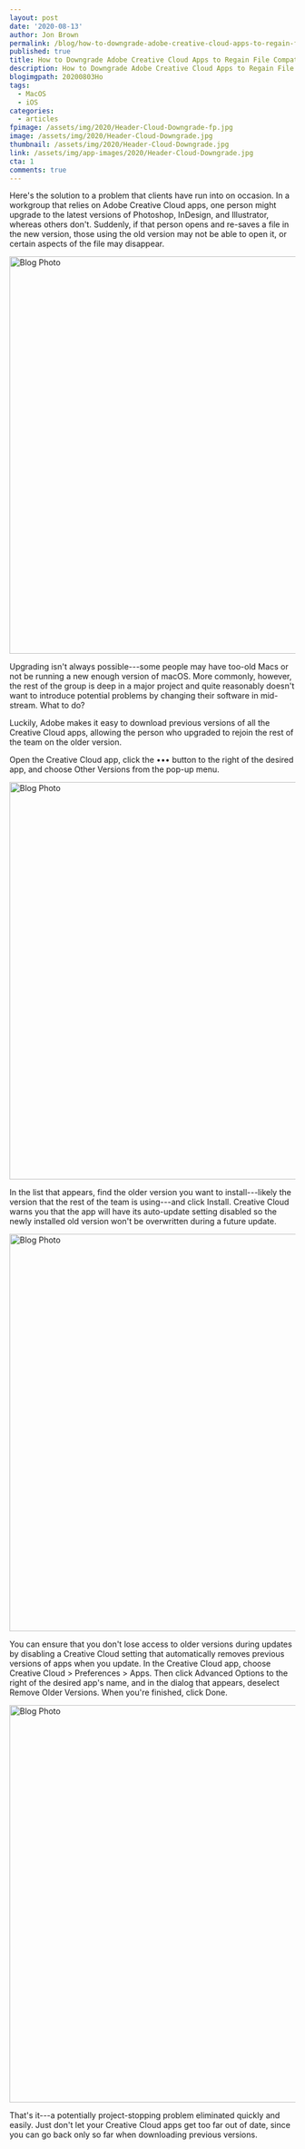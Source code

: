 ```yaml
---
layout: post
date: '2020-08-13'
author: Jon Brown
permalink: /blog/how-to-downgrade-adobe-creative-cloud-apps-to-regain-file-compatibility/
published: true
title: How to Downgrade Adobe Creative Cloud Apps to Regain File Compatibility
description: How to Downgrade Adobe Creative Cloud Apps to Regain File Compatibility
blogimgpath: 20200803Ho
tags:
  - MacOS
  - iOS
categories:
  - articles
fpimage: /assets/img/2020/Header-Cloud-Downgrade-fp.jpg
image: /assets/img/2020/Header-Cloud-Downgrade.jpg
thumbnail: /assets/img/2020/Header-Cloud-Downgrade.jpg
link: /assets/img/app-images/2020/Header-Cloud-Downgrade.jpg
cta: 1
comments: true
---
```

Here's the solution to a problem that clients have run into on occasion.
In a workgroup that relies on Adobe Creative Cloud apps, one person
might upgrade to the latest versions of Photoshop, InDesign, and
Illustrator, whereas others don't. Suddenly, if that person opens and
re-saves a file in the new version, those using the old version may not
be able to open it, or certain aspects of the file may disappear.

<img alt="Blog Photo" src="{{ site.site_cdn }}/assets/img/blog/2020/20200803Ho/Creative-Cloud-warning.png" class="img-fluid rounded m-2" width="700" />

Upgrading isn't always possible---some people may have too-old Macs or
not be running a new enough version of macOS. More commonly, however,
the rest of the group is deep in a major project and quite reasonably
doesn't want to introduce potential problems by changing their software
in mid-stream. What to do?

Luckily, Adobe makes it easy to download previous versions of all the
Creative Cloud apps, allowing the person who upgraded to rejoin the rest
of the team on the older version.

Open the Creative Cloud app, click the ••• button to the right of the
desired app, and choose Other Versions from the pop-up menu.

<img alt="Blog Photo" src="{{ site.site_cdn }}/assets/img/blog/2020/20200803Ho/Creative-Cloud-app.png" class="img-fluid rounded m-2" width="700" />

In the list that appears, find the older version you want to
install---likely the version that the rest of the team is using---and
click Install. Creative Cloud warns you that the app will have its
auto-update setting disabled so the newly installed old version won't be
overwritten during a future update.

<img alt="Blog Photo" src="{{ site.site_cdn }}/assets/img/blog/2020/20200803Ho/Creative-Cloud-versions.png" class="img-fluid rounded m-2" width="700" />

You can ensure that you don't lose access to older versions during
updates by disabling a Creative Cloud setting that automatically removes
previous versions of apps when you update. In the Creative Cloud app,
choose Creative Cloud \> Preferences \> Apps. Then click Advanced
Options to the right of the desired app's name, and in the dialog that
appears, deselect Remove Older Versions. When you're finished, click
Done.

<img alt="Blog Photo" src="{{ site.site_cdn }}/assets/img/blog/2020/20200803Ho/Creative-Cloud-update-prefs.png" class="img-fluid rounded m-2" width="700" />

That's it---a potentially project-stopping problem eliminated quickly
and easily. Just don't let your Creative Cloud apps get too far out of
date, since you can go back only so far when downloading previous
versions.